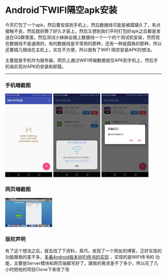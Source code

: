 # Android下WIFI隔空apk安装

今天打包了一个apk，然后要安装到手机上，然后数据线可能是被蹂躏久了，有点接触不良，然后就折腾了好久才装上。然后又想到我们平时打包好apk之后都是发送在QQ群里面，然后测试小妹妹会插上数据线一个一个的个测试机安装，然而现在数据线不是通用的，有的数据线是平常用的那种，还有一种是圆角的那种，所以还要插几根线在主机上，实在不方便，所以就有了WIFI 隔空安装APK的想法。

主要就是手机作为服务器，网页上通过WIFI传输数据提交APK到手机上，然后手机端实现对APK的安装和卸载。

----------------

### 手机端截图
<img src="./screenshot/001.jpg" width="30%"/>

<img src="./screenshot/002.jpg" width="30%"/>

<img src="./screenshot/003.jpg" width="30%"/>

### 网页端截图
<img src="./screenshot/yemian.png" width="30%"/>

### 版权声明 
有了这个想法之后，就去找了下资料，真巧，发现了一个网友的博客，正好实现的功能跟我的差不多，[多看Android版本WIFI传书的实现](http://blog.csdn.net/gorgle/article/details/52788701) ，实现的是WIFI传书的
功能，主要是Server模块和网页端都写好了，跟我的需求差不了多少，所以花了几小时把他的项目Clone下来改了改
